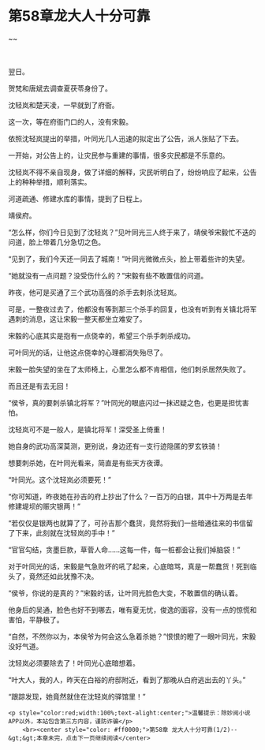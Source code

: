 # 第58章龙大人十分可靠
~~
    	    <p name="pagetop" href="javascript:void(0);" onclick="return false" style="line-height: 35px;padding: 10px;color: #333;"> </p><p>翌日。</p><p>贺梵和唐斌去调查夏茯苓身份了。</p><p>沈轻岚和楚天凌，一早就到了府衙。</p><p>这一次，等在府衙门口的人，没有宋毅。</p><p>依照沈轻岚提出的举措，叶同光几人迅速的拟定出了公告，派人张贴了下去。</p><p>一开始，对公告上的，让灾民参与重建的事情，很多灾民都是不乐意的。</p><p>沈轻岚不得不亲自现身，做了详细的解释，灾民听明白了，纷纷响应了起来，公告上的种种举措，顺利落实。</p><p>河道疏通、修建水库的事情，提到了日程上。</p><p>靖侯府。</p><p>“怎么样，你们今日见到了沈轻岚？”见叶同光三人终于来了，靖侯爷宋毅忙不迭的问道，脸上带着几分急切之色。</p><p>“见到了，我们今天还一同去了城南！”叶同光微微点头，脸上带着些许的失望。</p><p>“她就没有一点问题？没受伤什么的？”宋毅有些不敢置信的问道。</p><p>昨夜，他可是买通了三个武功高强的杀手去刺杀沈轻岚。</p><p>可是，一整夜过去了，他都没有等到那三个杀手的回复，也没有听到有关镇北将军遇刺的消息，这让宋毅一整天都坐立难安了。</p><p>宋毅的心底其实是抱有一点侥幸的，希望三个杀手刺杀成功。</p><p>可叶同光的话，让他这点侥幸的心理都消失殆尽了。</p><p>宋毅一脸失望的坐在了太师椅上，心里怎么都不肯相信，他们刺杀居然失败了。</p><p>而且还是有去无回！</p><p>“侯爷，真的要刺杀镇北将军？”叶同光的眼底闪过一抹迟疑之色，也更是担忧害怕。</p><p>沈轻岚可不是一般人，是镇北将军！深受圣上倚重！</p><p>她自身的武功高深莫测，更别说，身边还有一支行迹隐匿的罗玄铁骑！</p><p>想要刺杀她，在叶同光看来，简直是有些天方夜谭。</p><p>“叶同光。这个沈轻岚必须要死！”</p><p>“你可知道，昨夜她在孙吉的府上抄出了什么？一百万的白银，其中十万两是去年修建堤坝的赈灾银两！”</p><p>“若仅仅是银两也就算了了，可孙吉那个蠢货，竟然将我们一些暗通往来的书信留了下来，此刻就在沈轻岚的手中！”</p><p>“官官勾结，贪墨巨款，草菅人命……这每一件，每一桩都会让我们掉脑袋！”</p><p>对于叶同光的话，宋毅是气急败坏的吼了起来，心底暗骂，真是一帮蠢货！死到临头了，竟然还如此犹豫不决。</p><p>“侯爷，你说的是真的？”宋毅的话，让叶同光脸色大变，不敢置信的确认着。</p><p>他身后的吴通，脸色也好不到哪去，唯有夏无忧，俊逸的面容，没有一点的惊慌和害怕，平静极了。</p><p>“自然，不然你以为，本侯爷为何会这么急着杀她？”恨恨的瞪了一眼叶同光，宋毅没好气道。</p><p>沈轻岚必须要除去了！叶同光心底暗想着。</p><p>“叶大人，我的人，昨天在白裕的府邸附近，看到了那晚从白府逃出去的丫头。”</p><p>“跟踪发现，她竟然就住在沈轻岚的驿馆里！”</p>
    	
   	<p style="color:red;width:100%;text-alight:center;">温馨提示：除妙阅小说APP以外，本站包含第三方内容，谨防诈骗</p>
    	<br><center style="color: #ff0000;">第58章 龙大人十分可靠(1/2)--&gt;&gt;本章未完，点击下一页继续阅读</center>
    	